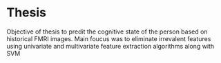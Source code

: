 # Thesis
Objective of thesis to predit the cognitive state of the person based on historical FMRI images. Main foucus was to eliminate irrevalent features using univariate and multivariate feature extraction algorithms along with SVM
